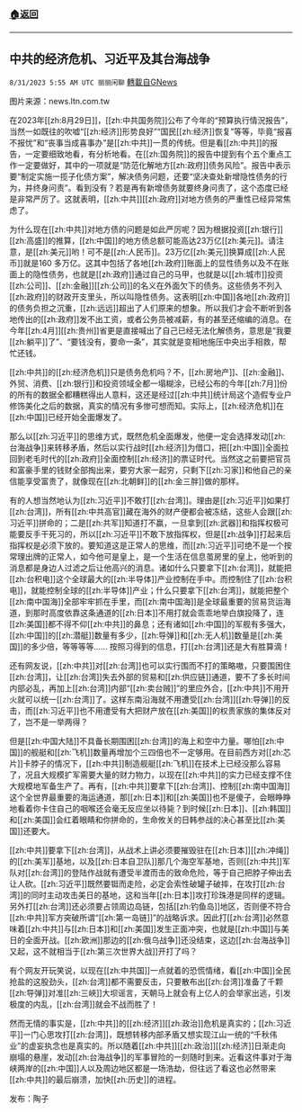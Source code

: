 ###  [:house:返回](README.md)
---


## 中共的经济危机、习近平及其台海战争
`8/31/2023 5:55 AM UTC 丽丽闲聊` [轉載自GNews](https://gnews.org/articles/1624257)

图片来源：news.ltn.com.tw  

在2023年[[zh:8月29日]]，[[zh:中共国务院]]公布了今年的“预算执行情況报告”，当然一如既往的吹嘘“[[zh:经济]]形势良好”“国民[[zh:经济]]恢复”等等，毕竟“报喜不报忧”和“丧事当成喜事办”是[[zh:中共]]一贯的传统。但是看[[zh:中共]]的报告，一定要细致地看，有分析地看。在[[zh:国务院]]的报告中提到有个五个重点工作一定要做好，其中的一项就是“防范化解地方[[zh:政府]]债务风险”。报告中表示要“制定实施一揽子化债方案”，解决债务问题，还要“坚决查处新增隐性债务的行为，并终身问责”。看到没有？若是再有新增债务就要终身问责了，这个态度已经是非常严厉了。这就表明，[[zh:中共]][[zh:政府]]对地方债务的严重性已经异常焦虑了。

为什么现在[[zh:中共]]对地方债的问题是如此严厉呢？因为根据投资[[zh:银行]][[zh:高盛]]的推算，[[zh:中国]]的地方债总额可能高达23万亿[[zh:美元]]。请注意，是[[zh:美元]]哟！可不是[[zh:人民币]]。23万亿[[zh:美元]]换算成[[zh:人民币]]就是160 多万亿。这其中包括了各地[[zh:政府]]账面上的显性债务以及不在账面上的隐性债务，也就是[[zh:政府]]通过自己的马甲，也就是以[[zh:城市]]投资[[zh:公司]]、[[zh:金融]][[zh:公司]]的名义在外面欠下的债务。这些债务不列入[[zh:政府]]的财政开支里头，所以叫隐性债务。这表明[[zh:中国]]各地[[zh:政府]]的债务负担之沉重，[[zh:远远]]超出了人们原来的想象。所以我们才会不断听到各地传出的[[zh:政府]]发不出工资，或者公务员被减薪，有的甚至还缩编的消息。在今年[[zh:4月]][[zh:贵州]]省更是直接喊出了自己已经无法化解债务，意思是“我要[[zh:躺平]]了”、“要钱没有，要命一条”，其实就是变相地施压中央出手相救，帮忙还钱。

[[zh:中共]]的[[zh:经济危机]]只是债务危机吗？不，[[zh:房地产]]、[[zh:金融]]、外贸、消费、[[zh:银行]]和投资领域全都一塌糊涂，已经公布的今年[[zh:7月]]份的所有的数据全都糟糕得出人意料，这还是经过[[zh:中共]]统计局这个造假专业户修饰美化之后的数据，真实的情况有多惨可想而知。实际上，[[zh:经济危机]]在[[zh:中国]]已经开始全面爆发了。

那么以[[zh:习近平]]的思维方式，既然危机全面爆发，他便一定会选择发动[[zh:台海战争]]来转移矛盾，然后以实行战时[[zh:经济]]为借口，把[[zh:中国]]全面拉回到老毛时代的[[zh:政府]]全面控制[[zh:经济]]的票证时代。当然这之前要把官员和富豪手里的钱财全部掏出来，要穷大家一起穷，只剩下[[zh:习家]]和他自己的亲信能享受富贵了，就像现在[[zh:北朝鲜]]的[[zh:金三胖]]做的那样。

有的人想当然地认为[[zh:习近平]]不敢打[[zh:台湾]]。理由是[[zh:习近平]]如果打[[zh:台湾]]，所有[[zh:中共高官]]藏在海外的财产便都会被冻结，这些人会跟[[zh:习近平]]拼命的；二是[[zh:共军]]知道打不赢，一旦拿到[[zh:武器]]和指挥权极可能要反手干死习的，所以[[zh:习近平]]不敢下放指挥权，但是[[zh:战争]]打起来后指挥权是必须下放的。要知道这是正常人的思维，而[[zh:习近平]]可绝不是一个按常理出牌的正常人，如今他可是皇上，是一个生活在信息茧房里的皇上，他听到的消息都是身边人过滤之后让他高兴的消息。诸如什么只要拿下[[zh:台湾]]，就能把[[zh:台积电]]这个全球最大的[[zh:半导体]]产业控制在手中。而控制住了[[zh:台积电]]，就能控制全球的[[zh:半导体]]产业；什么只要拿下[[zh:台湾]]，就能把整个[[zh:南中国海]]全部牢牢抓在手里，而[[zh:南中国海]]是全球最重要的贸易货运海道，到那时高度依靠这条通道的[[zh:日本]]不用打就会乖乖地举白旗投降了，连[[zh:美国]]都不得不仰[[zh:中共]]的鼻息；还有诸如[[zh:中国]]的军舰有多强大，[[zh:中国]]的[[zh:潜艇]]数量有多少，[[zh:导弹]]和[[zh:无人机]]数量是[[zh:美国]]的多少倍，等等等等...... 按照习得到的信息，打[[zh:台湾]]还是大有胜算滴！

还有网友说，[[zh:中共]]对[[zh:台湾]]也可以实行围而不打的策略嗷，只要围困住[[zh:台湾]]，让[[zh:台湾]]失去外部的贸易和[[zh:供应链]]通道，要不了多长时间内部必乱，再加上[[zh:台湾]]内部“[[zh:卖台贼]]”的里应外合，[[zh:中共]]不用开火就可以统一[[zh:台湾]]了。这样东南沿海就不用遭受[[zh:台湾]][[zh:导弹]]的反击，而[[zh:习近平]]也不用遭受有大把财产放在[[zh:美国]]的权贵家族的集体反对了，岂不是一举两得？

但是[[zh:中国大陆]]不具备长期围困[[zh:台湾]]的海上和空中力量。哪怕[[zh:中国]]的舰艇和[[zh:飞机]]数量再增加个三四倍也不一定够用。在目前西方对[[zh:芯片]]卡脖子的情况下，[[zh:中共]]制造舰艇[[zh:飞机]]在技术上已经没那么容易了，况且大规模扩军需要大量的财力物力，以现在[[zh:中共]]的实力已经支撑不住大规模地军备生产了。再有，[[zh:中共]]要拿下[[zh:台湾]]、控制[[zh:南中国海]]这个全世界最重要的海运通道，那[[zh:日本]]和[[zh:美国]]也不是傻子，会眼睁睁地看着你卡住自己的咽喉还会毫无反应坐以待毙？到时候[[zh:日本]]、[[zh:韩国]]和[[zh:美国]]会红着眼睛和你拼命的，生命攸关的日韩参战的决心甚至比[[zh:美国]]还要大。

[[zh:中共]]要拿下[[zh:台湾]]，从战术上讲必须要摧毁驻在[[zh:日本]][[zh:冲绳]]的[[zh:美军]]基地，以及[[zh:日本自卫队]]那几个海空军基地，否则[[zh:中共]]军队对[[zh:台湾]]的登陆作战就有遭受半渡而击的致命危险，等于自己把脖子伸出去让人砍。[[zh:习近平]]既然要铤而走险，必定会索性破罐子破摔，在攻打[[zh:台湾]]的同时主动攻击美日的基地，这和当年[[zh:日本]]攻打珍珠港是同样的逻辑。另外打[[zh:台湾]]还必须要占领周边岛链，包括[[zh:钓鱼岛]]地区，否则便不符合[[zh:中共]]军方突破所谓“[[zh:第一岛链]]”的战略诉求。因此打[[zh:台湾]]必然意味着[[zh:中共]]与[[zh:日本]]和[[zh:美国]]发生正面冲突，也就是[[zh:中国]]与美日的全面开战。[[zh:欧洲]]那边的[[zh:俄乌战争]]还没结束，这边[[zh:台海战争]]又起，这不就相当于[[zh:第三次世界大战]]开打了吗？

有个网友开玩笑说，以现在[[zh:中共国]]一点就着的恐慌情绪，看[[zh:中国]]全民抢盐的这股劲头，[[zh:台湾]]都不需要反击，只要散布出[[zh:台湾]]准备了千颗[[zh:导弹]]对准[[zh:三峽]]大坝谣言，天朝马上就会有上亿人的会举家出逃，引发极度的内乱，[[zh:台湾]]就会不战而胜了！

然而无情的事实是，[[zh:中共]]的[[zh:经济]][[zh:政治]]危机是真实的；[[zh:习近平]]一门心思攻打[[zh:台湾]]，既想转移内部矛盾又想实现江山一统的“千秋伟业”的虚妄执念也是真实的。所以随着[[zh:中共]][[zh:政治]][[zh:经济]]日渐走向崩塌的悬崖，发动[[zh:台海战争]]的军事冒险的一刻随时到来。近看这件事对于海峡两岸的[[zh:中国]]人以及周边地区都是一场浩劫，但往远了看这也必然带来[[zh:中共]]的最后崩溃，加快[[zh:历史]]的进程。

发布：陶子
